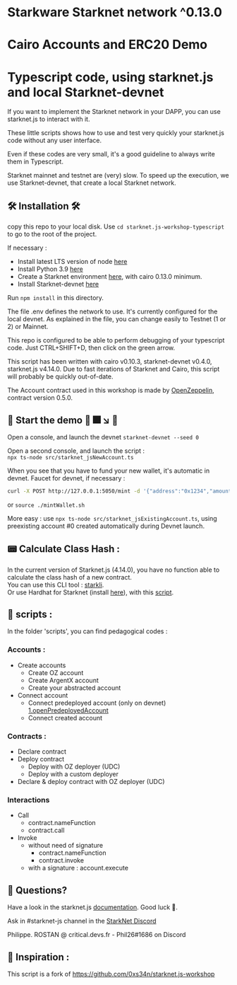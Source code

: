 # Starkware Starknet network ^0.13.0
# Cairo Accounts and ERC20 Demo 
# Typescript code, using starknet.js and local Starknet-devnet 


If you want to implement the Starknet network in your DAPP, you can use starknet.js to interact with it.
 
These little scripts shows how to use and test very quickly your starknet.js code without any user interface.

Even if these codes are very small, it's a good guideline to always write them in Typescript.

Starknet mainnet and testnet are (very) slow. To speed up the execution, we use Starknet-devnet, that create a local Starknet network.

## 🛠️ Installation 🛠️

copy this repo to your local disk.
Use `cd starknet.js-workshop-typescript` to go to the root of the project.

If necessary :

- Install latest LTS version of node [here](https://kinsta.com/blog/how-to-install-node-js/#how-to-install-nodejs-on-linux)
- Install Python 3.9  [here](https://linuxize.com/post/how-to-install-python-3-9-on-ubuntu-20-04/)
- Create a Starknet environment [here](https://starknet.io/docs/quickstart.html), with cairo 0.13.0 minimum.
- Install Starknet-devnet  [here](https://shard-labs.github.io/starknet-devnet/docs/intro)
  
Run `npm install` in this directory.

The file .env defines the network to use. It's currently configured for the local devnet. As explained in the file, you can change easily to Testnet (1 or 2) or Mainnet.

This repo is configured to be able to perform debugging of your typescript code. Just CTRL+SHIFT+D, then click on the green arrow.

This script has been written with cairo v0.10.3, starknet-devnet v0.4.0, starknet.js v4.14.0. Due to fast iterations of Starknet and Cairo, this script will probably be quickly out-of-date.



The Account contract used in this workshop is made by [OpenZeppelin](https://github.com/OpenZeppelin/cairo-contracts), contract version 0.5.0.

##  🚀 Start the demo 🚀  🎆 ↘️  💩

Open a console, and launch the devnet `starknet-devnet --seed 0`

Open a second console, and launch the script :  
`npx ts-node src/starknet_jsNewAccount.ts`  

When you see that you have to fund your new wallet, it's automatic in devnet. 
Faucet for devnet, if necessary :  
```bash
curl -X POST http://127.0.0.1:5050/mint -d '{"address":"0x1234","amount":50000000000000000000,"lite":true}' -H "Content-Type:application/json"
```
or `source ./mintWallet.sh`

More easy : use `npx ts-node src/starknet_jsExistingAccount.ts`, using preexisting account #0 created automatically during Devnet launch.

## 📟 Calculate Class Hash :
In the current version of Starknet.js (4.14.0), you have no function able to calculate the class hash of a new contract.  
You can use this CLI tool : [starkli](https://github.com/xJonathanLEI/starkli).  
Or use Hardhat for Starknet (install [here](https://github.com/Shard-Labs/starknet-hardhat-plugin)), with this [script](https://github.com/PhilippeR26/AskYourParents-contracts/tree/main/scripts/calculateClassHash.ts).


## 📜 scripts :
In the folder 'scripts', you can find pedagogical codes :

### Accounts :
- Create accounts
    - Create OZ account
    - Create ArgentX account
    - Create your abstracted account
- Connect account
    - Connect predeployed account (only on devnet) [1.openPredeployedAccount](https://github.com/PhilippeR26/starknet.js-workshop-typescript/blob/main/src/scripts/1.openPredeployedAccount.ts)
    - Connect created account
### Contracts :
- Declare contract
- Deploy contract
    - Deploy with OZ deployer (UDC)
    - Deploy with a custom deployer
- Declare & deploy contract with OZ deployer (UDC)
### Interactions
- Call
    - contract.nameFunction
    - contract.call
- Invoke  
    - without need of signature
        - contract.nameFunction
        - contract.invoke
    - with a signature : account.execute 


## 🤔 Questions?

Have a look in the starknet.js [documentation](https://www.starknetjs.com/docs/API/). Good luck 🤕.

Ask in #starknet-js channel in the [StarkNet Discord](https://discord.gg/C2JsG2j7Fs)

Philippe. ROSTAN @ critical.devs.fr - Phil26#1686 on Discord

## 🙏 Inspiration :
This script is a fork of https://github.com/0xs34n/starknet.js-workshop
